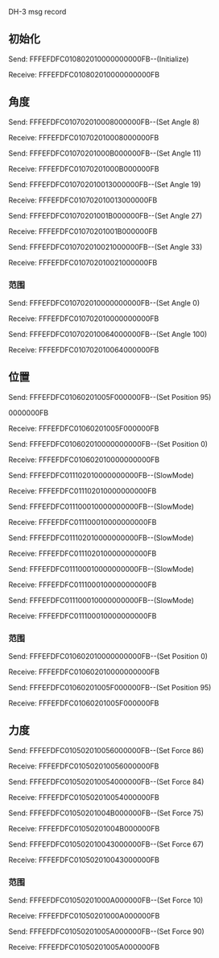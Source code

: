 DH-3 msg record

## 初始化

Send:	FFFEFDFC010802010000000000FB--(Initialize)

Receive:	FFFEFDFC010802010000000000FB

## 角度

Send:	FFFEFDFC010702010008000000FB--(Set Angle 8)

Receive:	FFFEFDFC010702010008000000FB

Send:	FFFEFDFC01070201000B000000FB--(Set Angle 11)

Receive:	FFFEFDFC01070201000B000000FB

Send:	FFFEFDFC010702010013000000FB--(Set Angle 19)

Receive:	FFFEFDFC010702010013000000FB

Send:	FFFEFDFC01070201001B000000FB--(Set Angle 27)

Receive:	FFFEFDFC01070201001B000000FB

Send:	FFFEFDFC010702010021000000FB--(Set Angle 33)

Receive:	FFFEFDFC010702010021000000FB

### 范围

Send:	FFFEFDFC010702010000000000FB--(Set Angle 0)

Receive:	FFFEFDFC010702010000000000FB

Send:	FFFEFDFC010702010064000000FB--(Set Angle 100)

Receive:	FFFEFDFC010702010064000000FB



## 位置

Send:	FFFEFDFC01060201005F000000FB--(Set Position 95)

0000000FB

Receive:	FFFEFDFC01060201005F000000FB



Send:	FFFEFDFC010602010000000000FB--(Set Position 0)

Receive:	FFFEFDFC010602010000000000FB



Send:	FFFEFDFC011102010000000000FB--(SlowMode)

Receive:	FFFEFDFC011102010000000000FB



Send:	FFFEFDFC011100010000000000FB--(SlowMode)

Receive:	FFFEFDFC011100010000000000FB



Send:	FFFEFDFC011102010000000000FB--(SlowMode)

Receive:	FFFEFDFC011102010000000000FB



Send:	FFFEFDFC011100010000000000FB--(SlowMode)

Receive:	FFFEFDFC011100010000000000FB

Send:	FFFEFDFC011100010000000000FB--(SlowMode)

Receive:	FFFEFDFC011100010000000000FB



### 范围

Send:	FFFEFDFC010602010000000000FB--(Set Position 0)

Receive:	FFFEFDFC010602010000000000FB

Send:	FFFEFDFC01060201005F000000FB--(Set Position 95)

Receive:	FFFEFDFC01060201005F000000FB



## 力度

Send:	FFFEFDFC010502010056000000FB--(Set Force 86)

Receive:	FFFEFDFC010502010056000000FB



Send:	FFFEFDFC010502010054000000FB--(Set Force 84)

Receive:	FFFEFDFC010502010054000000FB



Send:	FFFEFDFC01050201004B000000FB--(Set Force 75)

Receive:	FFFEFDFC01050201004B000000FB



Send:	FFFEFDFC010502010043000000FB--(Set Force 67)

Receive:	FFFEFDFC010502010043000000FB

### 范围

Send:	FFFEFDFC01050201000A000000FB--(Set Force 10)

Receive:	FFFEFDFC01050201000A000000FB

Send:	FFFEFDFC01050201005A000000FB--(Set Force 90)

Receive:	FFFEFDFC01050201005A000000FB
